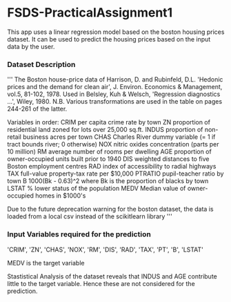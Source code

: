 # FSDS-PracticalAssignment1

This app uses a linear regression model based on the boston housing prices dataset.
It can be used to predict the housing prices based on the input data by the user.

### Dataset Description
'''
The Boston house-price data of Harrison, D. and Rubinfeld, D.L. 'Hedonic
 prices and the demand for clean air', J. Environ. Economics & Management,
 vol.5, 81-102, 1978.   Used in Belsley, Kuh & Welsch, 'Regression diagnostics
 ...', Wiley, 1980.   N.B. Various transformations are used in the table on
 pages 244-261 of the latter.

 Variables in order:
  CRIM     per capita crime rate by town
  ZN       proportion of residential land zoned for lots over 25,000 sq.ft.
  INDUS    proportion of non-retail business acres per town
  CHAS     Charles River dummy variable (= 1 if tract bounds river; 0 otherwise)
  NOX      nitric oxides concentration (parts per 10 million)
  RM       average number of rooms per dwelling
  AGE      proportion of owner-occupied units built prior to 1940
  DIS      weighted distances to five Boston employment centres
  RAD      index of accessibility to radial highways
  TAX      full-value property-tax rate per $10,000
  PTRATIO  pupil-teacher ratio by town
  B        1000(Bk - 0.63)^2 where Bk is the proportion of blacks by town
  LSTAT    % lower status of the population
  MEDV     Median value of owner-occupied homes in $1000's

Due to the future deprecation warning for the boston dataset, the data is loaded from a local csv instead of the scikitlearn library
'''
### Input Variables required for the prediction
'CRIM', 'ZN', 'CHAS', 'NOX', 'RM', 'DIS', 'RAD', 'TAX', 'PT', 'B', 'LSTAT'

MEDV is the target variable

Stastistical Analysis of the dataset reveals that INDUS and AGE contribute little to the target variable.
Hence these are not considered for the prediction.
